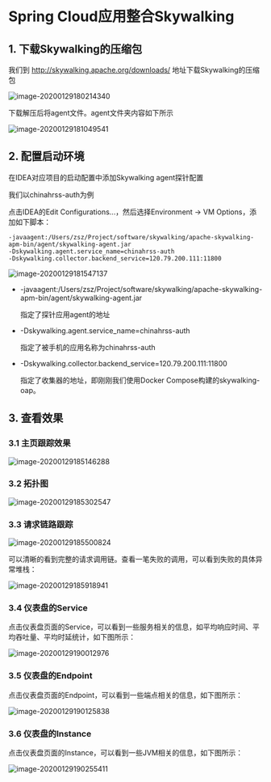 # Spring Cloud应用整合Skywalking

## 1. 下载Skywalking的压缩包

我们到 http://skywalking.apache.org/downloads/ 地址下载Skywalking的压缩包

![image-20200129180214340](https://gitee.com/zszdevelop/blogimage/raw/master/img/image-20200129180214340.png)

下载解压后将agent文件。agent文件夹内容如下所示

![image-20200129181049541](https://gitee.com/zszdevelop/blogimage/raw/master/img/image-20200129181049541.png)

## 2. 配置启动环境

在IDEA对应项目的启动配置中添加Skywalking agent探针配置

我们以chinahrss-auth为例

点击IDEA的Edit Configurations...，然后选择Environment -> VM Options，添加如下脚本：

```
-javaagent:/Users/zsz/Project/software/skywalking/apache-skywalking-apm-bin/agent/skywalking-agent.jar
-Dskywalking.agent.service_name=chinahrss-auth
-Dskywalking.collector.backend_service=120.79.200.111:11800
```

![image-20200129181547137](https://gitee.com/zszdevelop/blogimage/raw/master/img/image-20200129181547137.png)

- -javaagent:/Users/zsz/Project/software/skywalking/apache-skywalking-apm-bin/agent/skywalking-agent.jar

  指定了探针应用agent的地址

- -Dskywalking.agent.service_name=chinahrss-auth

  指定了被手机的应用名称为chinahrss-auth

- -Dskywalking.collector.backend_service=120.79.200.111:11800

  指定了收集器的地址，即刚刚我们使用Docker Compose构建的skywalking-oap。

## 3. 查看效果

### 3.1 主页跟踪效果

![image-20200129185146288](https://gitee.com/zszdevelop/blogimage/raw/master/img/image-20200129185146288.png)

### 3.2 拓扑图

![image-20200129185302547](https://gitee.com/zszdevelop/blogimage/raw/master/img/image-20200129185302547.png)

### 3.3 请求链路跟踪

![image-20200129185500824](https://gitee.com/zszdevelop/blogimage/raw/master/img/image-20200129185500824.png)

可以清晰的看到完整的请求调用链。查看一笔失败的调用，可以看到失败的具体异常堆栈：

![image-20200129185918941](https://gitee.com/zszdevelop/blogimage/raw/master/img/image-20200129185918941.png)

### 3.4 仪表盘的Service

点击仪表盘页面的Service，可以看到一些服务相关的信息，如平均响应时间、平均吞吐量、平均时延统计，如下图所示：

![image-20200129190012976](https://gitee.com/zszdevelop/blogimage/raw/master/img/image-20200129190012976.png)

### 3.5 仪表盘的Endpoint

点击仪表盘页面的Endpoint，可以看到一些端点相关的信息，如下图所示：

![image-20200129190125838](https://gitee.com/zszdevelop/blogimage/raw/master/img/image-20200129190125838.png)

### 3.6 仪表盘的Instance

点击仪表盘页面的Instance，可以看到一些JVM相关的信息，如下图所示：

![image-20200129190255411](https://gitee.com/zszdevelop/blogimage/raw/master/img/image-20200129190255411.png)

